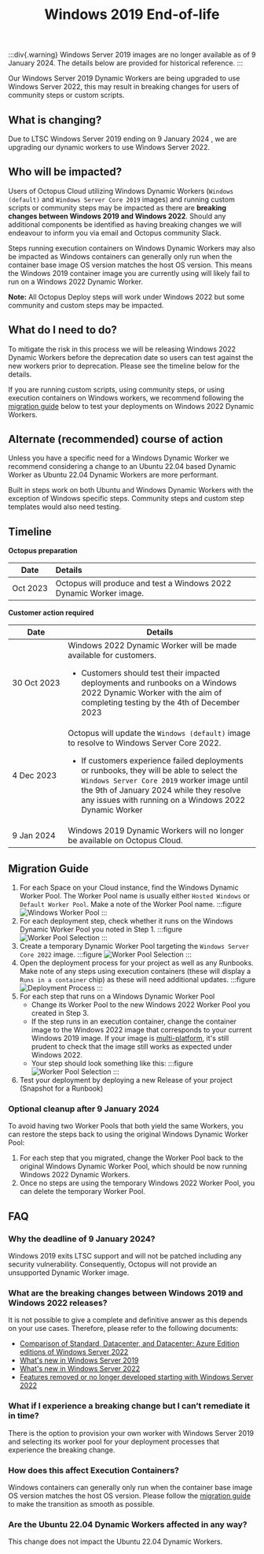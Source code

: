 ﻿---
layout: src/layouts/Default.astro
pubDate: 2023-10-01
modDate: 2024-01-09
title: Windows 2019 End-of-life
description: Describing the deprecation process of Windows 2019 Dynamic Workers.
navOrder: 50
hideInThisSection: true
hideInThisSectionHeader: true
---

:::div{.warning}
Windows Server 2019 images are no longer available as of 9 January 2024. The details below are provided for historical reference.
:::

Our Windows Server 2019 Dynamic Workers are being upgraded to use Windows Server 2022, this may result in breaking changes for users of community steps or custom scripts.


## What is changing?
Due to LTSC Windows Server 2019 ending on 9 January 2024 , we are upgrading our dynamic workers to use Windows Server 2022.  


## Who will be impacted?
Users of Octopus Cloud utilizing Windows Dynamic Workers (`Windows (default)` and `Windows Server Core 2019` images) and running custom scripts or community steps may be impacted as there are **breaking changes between Windows 2019 and Windows 2022**. Should any additional components be identified as having breaking changes we will endeavour to inform you via email and Octopus community Slack.

Steps running execution containers on Windows Dynamic Workers may also be impacted as Windows containers can generally only run when the container base image OS version matches the host OS version. This means the Windows 2019 container image you are currently using will likely fail to run on a Windows 2022 Dynamic Worker.

**Note:** All Octopus Deploy steps will work under Windows 2022 but some community and custom steps may be impacted.

## What do I need to do?
To mitigate the risk in this process we will be releasing Windows 2022 Dynamic Workers before the deprecation date so users can test against the new workers prior to deprecation.  Please see the timeline below for the details.

If you are running custom scripts, using community steps, or using execution containers on Windows workers, we recommend following the [migration guide](#migration-guide) below to test your deployments on Windows 2022 Dynamic Workers.

## Alternate (recommended) course of action
Unless you have a specific need for a Windows Dynamic Worker we recommend considering a change to an Ubuntu 22.04 based Dynamic Worker as Ubuntu 22.04 Dynamic Workers are more performant.

Built in steps work on both Ubuntu and Windows Dynamic Workers with the exception of Windows specific steps. Community steps and custom step templates would also need testing.

## Timeline

**Octopus preparation**

| Date          | Details                                                            |
|---------------|:-------------------------------------------------------------------|
| Oct&nbsp;2023  | Octopus will produce and test a Windows 2022 Dynamic Worker image. |


**Customer action required**

| Date                  | Details                                                                                                                                                                                                                                                                                                                                       |
|-----------------------|-----------------------------------------------------------------------------------------------------------------------------------------------------------------------------------------------------------------------------------------------------------------------------------------------------------------------------------------------|
| 30&nbsp;Oct&nbsp;2023 | Windows 2022 Dynamic Worker will be made available for customers.<br><ul><li>Customers should test their impacted deployments and runbooks on a Windows 2022 Dynamic Worker with the aim of completing testing by the 4th of December 2023</ul>                                                                                               |
| 4&nbsp;Dec&nbsp;2023 | Octopus will update the `Windows (default)` image to resolve to Windows Server Core 2022.<br><ul><li>If customers experience failed deployments or runbooks, they will be able to select the `Windows Server Core 2019` worker image until the 9th of January 2024 while they resolve any issues with running on a Windows 2022 Dynamic Worker |
| 9&nbsp;Jan&nbsp;2024  | Windows 2019 Dynamic Workers will no longer be available on Octopus Cloud.                                                                                                                                                                                                                                                                    |


## Migration Guide
1. For each Space on your Cloud instance, find the Windows Dynamic Worker Pool. The Worker Pool name is usually either `Hosted Windows` or `Default Worker Pool`. Make a note of the Worker Pool name.
   :::figure
   ![Windows Worker Pool](/docs/infrastructure/workers/dynamic-worker-pools/images/windows-2019-eol-windows-pool.png)
   :::
1. For each deployment step, check whether it runs on the Windows Dynamic Worker Pool you noted in Step 1.
   :::figure
   ![Worker Pool Selection](/docs/infrastructure/workers/dynamic-worker-pools/images/windows-2019-eol-step-worker-pool.png)
   :::
1. Create a temporary Dynamic Worker Pool targeting the `Windows Server Core 2022` image.
   :::figure
   ![Worker Pool Selection](/docs/infrastructure/workers/dynamic-worker-pools/images/windows-2019-eol-windows-2022-pool.png)
   :::
1. Open the deployment process for your project as well as any Runbooks. Make note of any steps using execution containers (these will display a `Runs in a container` chip) as these will need additional updates.
   :::figure
   ![Deployment Process](/docs/infrastructure/workers/dynamic-worker-pools/images/windows-2019-eol-deployment-process.png)
   :::
1. For each step that runs on a Windows Dynamic Worker Pool
   - Change its Worker Pool to the new Windows 2022 Worker Pool you created in Step 3.
   - If the step runs in an execution container, change the container image to the Windows 2022 image that corresponds to your current Windows 2019 image. If your image is [multi-platform](https://docs.docker.com/build/building/multi-platform/), it's still prudent to check that the image still works as expected under Windows 2022.
   - Your step should look something like this:
      :::figure
      ![Worker Pool Selection](/docs/infrastructure/workers/dynamic-worker-pools/images/windows-2019-eol-step-container-image.png)
      :::
1. Test your deployment by deploying a new Release of your project (Snapshot for a Runbook)

### Optional cleanup after 9 January 2024
To avoid having two Worker Pools that both yield the same Workers, you can restore the steps back to using the original Windows Dynamic Worker Pool:
1. For each step that you migrated, change the Worker Pool back to the original Windows Dynamic Worker Pool, which should be now running Windows 2022 Dynamic Workers.
1. Once no steps are using the temporary Windows 2022 Worker Pool, you can delete the temporary Worker Pool.


## FAQ

### Why the deadline of 9 January 2024?
Windows 2019 exits LTSC support and will not be patched including any security vulnerability. Consequently, Octopus will not provide an unsupported Dynamic Worker image.

### What are the breaking changes between Windows 2019 and Windows 2022 releases?
It is not possible to give a complete and definitive answer as this depends on your use cases. Therefore, please refer to the following documents:
- [Comparison of Standard, Datacenter, and Datacenter: Azure Edition editions of Windows Server 2022](https://learn.microsoft.com/en-us/windows-server/get-started/editions-comparison-windows-server-2022?tabs=full-comparison)
- [What's new in Windows Server 2019](https://learn.microsoft.com/en-us/windows-server/get-started/whats-new-in-windows-server-2019)
- [What's new in Windows Server 2022](https://learn.microsoft.com/en-us/windows-server/get-started/whats-new-in-windows-server-2022)
- [Features removed or no longer developed starting with Windows Server 2022](https://learn.microsoft.com/en-us/windows-server/get-started/removed-deprecated-features-windows-server-2022)

### What if I experience a breaking change but I can’t remediate it in time?
There is the option to provision your own worker with Windows Server 2019 and selecting its worker pool for your deployment processes that experience the breaking change.

### How does this affect Execution Containers?
Windows containers can generally only run when the container base image OS version matches the host OS version. Please follow the [migration guide](#migration-guide) to make the transition as smooth as possible.

### Are the Ubuntu 22.04 Dynamic Workers affected in any way?
This change does not impact the Ubuntu 22.04 Dynamic Workers.


